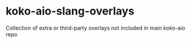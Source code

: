 # koko-aio-slang-overlays
Collection of extra or third-party overlays not included in main koko-aio repo
